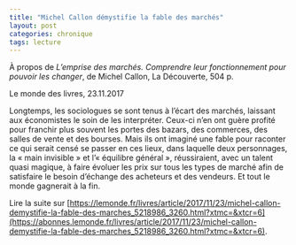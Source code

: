 ```yaml
---
title: "Michel Callon démystifie la fable des marchés"
layout: post
categories: chronique
tags: lecture
---
```


À propos de <i>L’emprise des marchés. Comprendre leur fonctionnement pour pouvoir les changer</i>, de Michel Callon, La Découverte, 504 p.

Le monde des livres, 23.11.2017

Longtemps, les sociologues se sont tenus à l’écart des marchés, laissant aux économistes le soin de les interpréter. Ceux-ci n’en ont guère profité pour franchir plus souvent les portes des bazars, des commerces, des salles de vente et des bourses. Mais ils ont imaginé une fable pour raconter ce qui serait censé se passer en ces lieux, dans laquelle deux personnages, la « main invisible » et l’« équilibre général », réussiraient, avec un talent quasi magique, à faire évoluer les prix sur tous les types de marché afin de satisfaire le besoin d’échange des acheteurs et des vendeurs. Et tout le monde gagnerait à la fin.

Lire la suite sur [https://lemonde.fr/livres/article/2017/11/23/michel-callon-demystifie-la-fable-des-marches_5218986_3260.html?xtmc=&xtcr=6](https://abonnes.lemonde.fr/livres/article/2017/11/23/michel-callon-demystifie-la-fable-des-marches_5218986_3260.html?xtmc=&xtcr=6).
